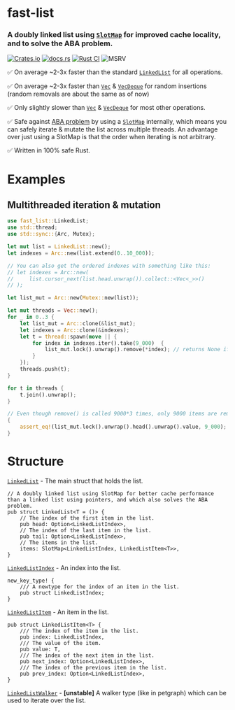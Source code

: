 fast-list
=========
### A doubly linked list using [`SlotMap`] for improved cache locality, and to solve the ABA problem.

[![Crates.io][crates-badge]][crates-url]
[![docs.rs][docsrs-badge]][docsrs-url]
[![Rust CI](https://github.com/henke443/fast-list/actions/workflows/rust-ci.yml/badge.svg)](https://github.com/henke443/fast-list/actions/workflows/rust-ci.yml)
![MSRV][msrv-badge]


✅ On average ~2-3x faster than the standard [`LinkedList`](https://doc.rust-lang.org/std/collections/struct.LinkedList.html) for all operations.

✅ On average ~2-3x faster than [`Vec`] & [`VecDeque`] for random insertions (random removals are about the same as of now)

✅ Only slightly slower than [`Vec`] & [`VecDeque`] for most other operations.

✅ Safe against [ABA problem] by using a [`SlotMap`] internally, which means you can safely iterate & mutate the list across multiple threads. An advantage over just using a SlotMap is that the order when iterating is not arbitrary.

✅ Written in 100% safe Rust.

[ABA problem]: https://en.wikipedia.org/wiki/ABA_problem
[`SlotMap`]: https://docs.rs/slotmap/latest/slotmap/index.html
[`Vec`]: https://doc.rust-lang.org/std/vec/struct.Vec.html
[`VecDeque`]: https://doc.rust-lang.org/std/collections/struct.VecDeque.html

# Examples

## Multithreaded iteration & mutation

```rust
use fast_list::LinkedList;
use std::thread;
use std::sync::{Arc, Mutex};

let mut list = LinkedList::new();
let indexes = Arc::new(list.extend(0..10_000));

// You can also get the ordered indexes with something like this:
// let indexes = Arc::new(
//     list.cursor_next(list.head.unwrap()).collect::<Vec<_>>()
// );

let list_mut = Arc::new(Mutex::new(list));

let mut threads = Vec::new();
for _ in 0..3 {
    let list_mut = Arc::clone(&list_mut);
    let indexes = Arc::clone(&indexes);
    let t = thread::spawn(move || {
        for index in indexes.iter().take(9_000)  {
            list_mut.lock().unwrap().remove(*index); // returns None if the index does not exist
        }
    });
    threads.push(t);
}

for t in threads {
    t.join().unwrap();
}

// Even though remove() is called 9000*3 times, only 9000 items are removed.
{
    assert_eq!(list_mut.lock().unwrap().head().unwrap().value, 9_000);
}

```


# Structure

 [`LinkedList`] - The main struct that holds the list.
```rust,ignore
// A doubly linked list using SlotMap for better cache performance than a linked list using pointers, and which also solves the ABA problem.
pub struct LinkedList<T = ()> {
    // The index of the first item in the list.
    pub head: Option<LinkedListIndex>,
    // The index of the last item in the list.
    pub tail: Option<LinkedListIndex>,
    // The items in the list.
    items: SlotMap<LinkedListIndex, LinkedListItem<T>>,
}
```

[`LinkedListIndex`] - An index into the list.
```rust,ignore
new_key_type! {
    /// A newtype for the index of an item in the list.
    pub struct LinkedListIndex;
}
```
 [`LinkedListItem`] - An item in the list.

```rust,ignore
pub struct LinkedListItem<T> {
    /// The index of the item in the list.
    pub index: LinkedListIndex,
    /// The value of the item.
    pub value: T,
    /// The index of the next item in the list.
    pub next_index: Option<LinkedListIndex>,
    /// The index of the previous item in the list.
    pub prev_index: Option<LinkedListIndex>,
}
```

 [`LinkedListWalker`] - **\[unstable\]** A walker type (like in petgraph) which can be used to iterate over the list.

[`LinkedListItem`]: https://docs.rs/fast_list/latest/struct.LinkedListItem.html
[`LinkedList`]: https://docs.rs/fast_list/latest/struct.LinkedList.html
[`LinkedListIndex`]: https://docs.rs/fast_list/latest/struct.LinkedListIndex.html
[`LinkedListWalker`]: https://docs.rs/fast_list/latest/struct.LinkedListWalker.html

[API documentation]: https://docs.rs/fast-list/
[docsrs-badge]: https://img.shields.io/docsrs/fast-list
[docsrs-url]: https://docs.rs/fast-list/latest/fast_list//fast_graph
[crates-badge]: https://img.shields.io/crates/v/fast-list.svg
[crates-url]: https://crates.io/crates/fast-list
[msrv-badge]: https://img.shields.io/badge/rustc-1.65+-blue.svg
[RELEASES]: RELEASES.rst